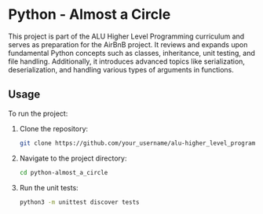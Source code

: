 # Python - Almost a Circle


This project is part of the ALU Higher Level Programming curriculum and serves as preparation for the AirBnB project. It reviews and expands upon fundamental Python concepts such as classes, inheritance, unit testing, and file handling. Additionally, it introduces advanced topics like serialization, deserialization, and handling various types of arguments in functions.


## Usage

To run the project:

1. Clone the repository:
    ```bash
    git clone https://github.com/your_username/alu-higher_level_programming.git
    ```
2. Navigate to the project directory:
    ```bash
    cd python-almost_a_circle
    ```
3. Run the unit tests:
    ```bash
    python3 -m unittest discover tests
